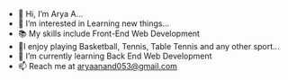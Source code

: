 - 👋 Hi, I’m Arya A...
- 👀 I’m interested in Learning new things...
- 📚 My skills include Front-End Web Development
- 🏀I enjoy playing Basketball, Tennis, Table Tennis and any other sport...
- 🌱 I’m currently learning Back End Web Development
- 📫 Reach me at aryaanand053@gmail.com

<!---
aryaanand055/aryaanand055 is a ✨ special ✨ repository because its `README.md` (this file) appears on your GitHub profile.
You can click the Preview link to take a look at your changes.
--->
